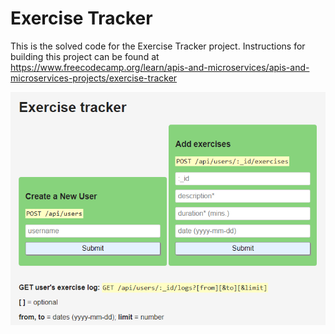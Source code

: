 # Exercise Tracker

This is the solved code for the Exercise Tracker project. Instructions for building this project can be found at https://www.freecodecamp.org/learn/apis-and-microservices/apis-and-microservices-projects/exercise-tracker


![Home page ExerciseTracker](public/images/home-ExerciseTracker.png)
